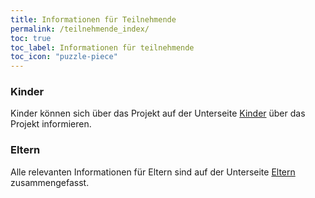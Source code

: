 ```yaml
---
title: Informationen für Teilnehmende
permalink: /teilnehmende_index/
toc: true
toc_label: Informationen für teilnehmende
toc_icon: "puzzle-piece"
---
```


### Kinder
Kinder können sich über das Projekt auf der Unterseite [Kinder](http://www.kompass-forschung.de/teilnehmende_index/kinder) über das Projekt informieren.

### Eltern
Alle relevanten Informationen für Eltern sind auf der Unterseite [Eltern](http://www.kompass-forschung.de/teilnehmende_index/eltern) zusammengefasst.
